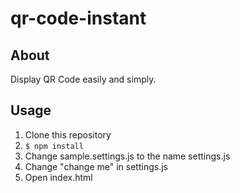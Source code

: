 # qr-code-instant

## About

Display QR Code easily and simply.

## Usage

1. Clone this repository
1. `$ npm install`
1. Change sample.settings.js to the name settings.js
1. Change "change me" in settings.js
1. Open index.html
